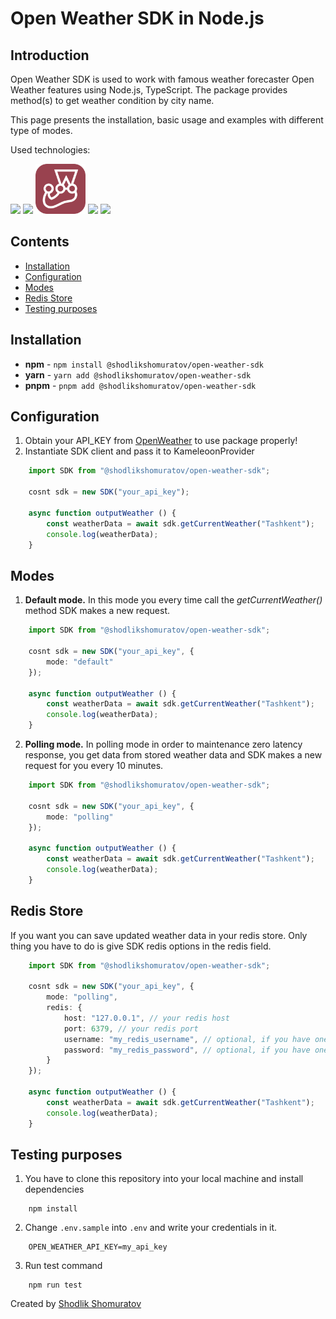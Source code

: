 # Open Weather SDK in Node.js

## Introduction

Open Weather SDK is used to work with famous weather forecaster Open Weather features using Node.js, TypeScript. The package provides method(s) to get weather condition by city name.

This page presents the installation, basic usage and examples with different type of modes.

Used technologies:

<!-- ![node.js](https://w7.pngwing.com/pngs/562/102/png-transparent-nodejs-hd-logo.png) -->

<img src="https://w7.pngwing.com/pngs/562/102/png-transparent-nodejs-hd-logo.png" width="80px"> <img src="https://cdn.iconscout.com/icon/free/png-256/free-typescript-1174965.png" width="80px"> <img src="https://raw.githubusercontent.com/jpb06/jpb06/master/icons/Jest.svg" width="80px"> <img src="https://pbs.twimg.com/profile_images/1763208293281894400/5MVDq7In_400x400.jpg" width="80px"> <img src="https://cdn.icon-icons.com/icons2/2415/PNG/512/redis_original_logo_icon_146368.png" width="80px">

## Contents

-   [Installation](#installation)
-   [Configuration](#configuration)
-   [Modes](#modes)
-   [Redis Store](#redis-store)
-   [Testing purposes](#testing-purposes)

## Installation

-   **npm** - `npm install @shodlikshomuratov/open-weather-sdk`
-   **yarn** - `yarn add @shodlikshomuratov/open-weather-sdk`
-   **pnpm** - `pnpm add @shodlikshomuratov/open-weather-sdk`

## Configuration

1. Obtain your API_KEY from [OpenWeather](https://openweathermap.org/appid) to use package properly!
2. Instantiate SDK client and pass it to KameleoonProvider

```ts
    import SDK from "@shodlikshomuratov/open-weather-sdk";

    cosnt sdk = new SDK("your_api_key");

    async function outputWeather () {
        const weatherData = await sdk.getCurrentWeather("Tashkent");
        console.log(weatherData);
    }
```

## Modes

1. **Default mode.** In this mode you every time call the _getCurrentWeather()_ method SDK makes a new request.

```ts
    import SDK from "@shodlikshomuratov/open-weather-sdk";

    cosnt sdk = new SDK("your_api_key", {
        mode: "default"
    });

    async function outputWeather () {
        const weatherData = await sdk.getCurrentWeather("Tashkent");
        console.log(weatherData);
    }
```

2. **Polling mode.** In polling mode in order to maintenance zero latency response, you get data from stored weather data and SDK makes a new request for you every 10 minutes.

```ts
    import SDK from "@shodlikshomuratov/open-weather-sdk";

    cosnt sdk = new SDK("your_api_key", {
        mode: "polling"
    });

    async function outputWeather () {
        const weatherData = await sdk.getCurrentWeather("Tashkent");
        console.log(weatherData);
    }
```

## Redis Store

If you want you can save updated weather data in your redis store. Only thing you have to do is give SDK redis options in the redis field.

```ts
    import SDK from "@shodlikshomuratov/open-weather-sdk";

    cosnt sdk = new SDK("your_api_key", {
        mode: "polling",
        redis: {
            host: "127.0.0.1", // your redis host
            port: 6379, // your redis port
            username: "my_redis_username", // optional, if you have one
            password: "my_redis_password", // optional, if you have one
        }
    });

    async function outputWeather () {
        const weatherData = await sdk.getCurrentWeather("Tashkent");
        console.log(weatherData);
    }
```

## Testing purposes

1. You have to clone this repository into your local machine and install dependencies

```
    npm install
```

2. Change `.env.sample` into `.env` and write your credentials in it.

```
    OPEN_WEATHER_API_KEY=my_api_key
```

3. Run test command

```
    npm run test
```

Created by [Shodlik Shomuratov](https://www.linkedin.com/in/shodlik-shomuratov/)
